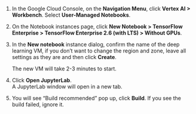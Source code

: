 
1. In the Google Cloud Console, on the __Navigation Menu__, click __Vertex AI > Workbench__. Select __User-Managed Notebooks__.

1. On the Notebook instances page, click __New Notebook >  TensorFlow Enterprise > TensorFlow Enterprise 2.6 (with LTS) > Without GPUs__.

1. In the __New notebook__ instance dialog, confirm the name of the deep learning VM, if you don’t want to change the region and zone, leave all settings as they are and then click __Create__.

    The new VM will take 2-3 minutes to start.

1. Click __Open JupyterLab__.    
    A JupyterLab window will open in a new tab.

1. You will see “Build recommended” pop up, click __Build__. If you see the build failed, ignore it.
